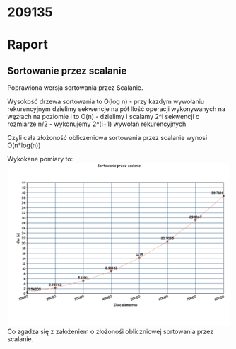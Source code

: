 # 209135
<h1>Raport</h1>
<h2>Sortowanie przez scalanie</h2>

Poprawiona wersja sortowania przez Scalanie.

Wysokość drzewa sortowania to O(log n)
	- przy kazdym wywołaniu rekurencyjnym dzielimy sekwencje na pół
Ilość operacji wykonywanych na węzłach na poziomie i to O(n)
	- dzielimy i scalamy 2^i sekwencji o rozmiarze n/2
	- wykonujemy 2^(i+1) wywołań rekurencyjnych

Czyli cała złożoność obliczeniowa sortowania przez scalanie wynosi O(n*log(n))

Wykokane pomiary to:
![alt tag](https://github.com/serek8/209135/blob/Lab_6/sprawozdanie/mergesort.png)
Co zgadza się z założeniem o złożonośi obliczniowej sortowania przez scalanie.
<br />
